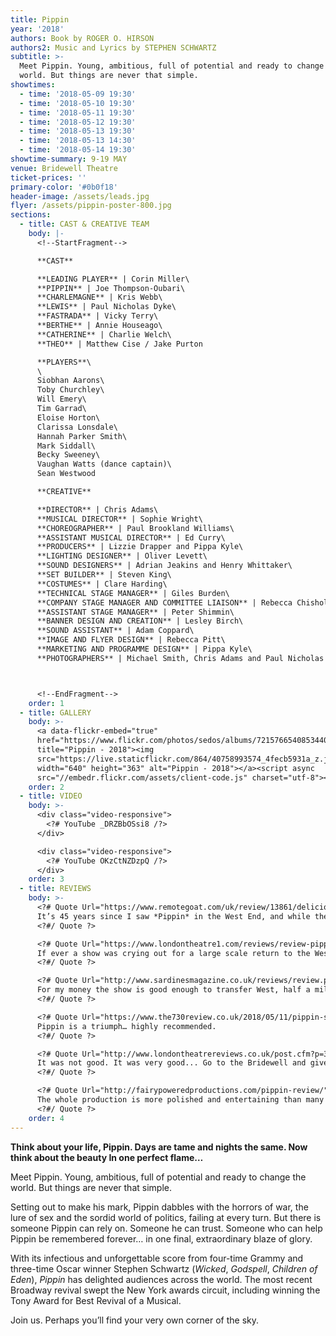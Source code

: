 ```yaml
---
title: Pippin
year: '2018'
authors: Book by ROGER O. HIRSON
authors2: Music and Lyrics by STEPHEN SCHWARTZ
subtitle: >-
  Meet Pippin. Young, ambitious, full of potential and ready to change the
  world. But things are never that simple.
showtimes:
  - time: '2018-05-09 19:30'
  - time: '2018-05-10 19:30'
  - time: '2018-05-11 19:30'
  - time: '2018-05-12 19:30'
  - time: '2018-05-13 19:30'
  - time: '2018-05-13 14:30'
  - time: '2018-05-14 19:30'
showtime-summary: 9-19 MAY
venue: Bridewell Theatre
ticket-prices: ''
primary-color: '#0b0f18'
header-image: /assets/leads.jpg
flyer: /assets/pippin-poster-800.jpg
sections:
  - title: CAST & CREATIVE TEAM
    body: |-
      <!--StartFragment-->

      **CAST**

      **LEADING PLAYER** | Corin Miller\
      **PIPPIN** | Joe Thompson-Oubari\
      **CHARLEMAGNE** | Kris Webb\
      **LEWIS** | Paul Nicholas Dyke\
      **FASTRADA** | Vicky Terry\
      **BERTHE** | Annie Houseago\
      **CATHERINE** | Charlie Welch\
      **THEO** | Matthew Cise / Jake Purton

      **PLAYERS**\
      \
      Siobhan Aarons\
      Toby Churchley\
      Will Emery\
      Tim Garrad\
      Eloise Horton\
      Clarissa Lonsdale\
      Hannah Parker Smith\
      Mark Siddall\
      Becky Sweeney\
      Vaughan Watts (dance captain)\
      Sean Westwood

      **CREATIVE**

      **DIRECTOR** | Chris Adams\
      **MUSICAL DIRECTOR** | Sophie Wright\
      **CHOREOGRAPHER** | Paul Brookland Williams\
      **ASSISTANT MUSICAL DIRECTOR** | Ed Curry\
      **PRODUCERS** | Lizzie Drapper and Pippa Kyle\
      **LIGHTING DESIGNER** | Oliver Levett\
      **SOUND DESIGNERS** | Adrian Jeakins and Henry Whittaker\
      **SET BUILDER** | Steven King\
      **COSTUMES** | Clare Harding\
      **TECHNICAL STAGE MANAGER** | Giles Burden\
      **COMPANY STAGE MANAGER AND COMMITTEE LIAISON** | Rebecca Chisholm\
      **ASSISTANT STAGE MANAGER** | Peter Shimmin\
      **BANNER DESIGN AND CREATION** | Lesley Birch\
      **SOUND ASSISTANT** | Adam Coppard\
      **IMAGE AND FLYER DESIGN** | Rebecca Pitt\
      **MARKETING AND PROGRAMME DESIGN** | Pippa Kyle\
      **PHOTOGRAPHERS** | Michael Smith, Chris Adams and Paul Nicholas Dyke



      <!--EndFragment-->
    order: 1
  - title: GALLERY
    body: >-
      <a data-flickr-embed="true"
      href="https://www.flickr.com/photos/sedos/albums/72157665408534407"
      title="Pippin - 2018"><img
      src="https://live.staticflickr.com/864/40758993574_4fecb5931a_z.jpg"
      width="640" height="363" alt="Pippin - 2018"></a><script async
      src="//embedr.flickr.com/assets/client-code.js" charset="utf-8"></script>
    order: 2
  - title: VIDEO
    body: >-
      <div class="video-responsive">
        <?# YouTube _DRZBbOSsi8 /?>
      </div>

      <div class="video-responsive">
        <?# YouTube OKzCtNZDzpQ /?>
      </div>      
    order: 3
  - title: REVIEWS
    body: >-
      <?# Quote Url="https://www.remotegoat.com/uk/review/13861/deliciously-dark-stephen-schwartz-revival/" Cite="Pippin, 2018, Remote Goat" ?>
      It’s 45 years since I saw *Pippin* in the West End, and while the themes are certainly still current, the style and the devices can feel a little outdated. Chris Adams’ compelling production, especially at the end, cuts through the tricks and the whimsy to achieve a genuinely moving piece of drama.
      <?#/ Quote ?>

      <?# Quote Url="https://www.londontheatre1.com/reviews/review-pippin-returns-the-bridewell-theatre-london/" Cite="Pippin, 2018, London Theatre 1 (\*\*\*\**)" ?>
      If ever a show was crying out for a large scale return to the West End, then Pippin is the one and, my advice is to all the members of Sedos, give up the day jobs and take it there.
      <?#/ Quote ?>

      <?# Quote Url="http://www.sardinesmagazine.co.uk/reviews/review.php?REVIEW-Sedos-Pippin-&reviewsID=3204" Cite="Pippin, 2018, Sardines (\*\*\*\**)" ?>
      For my money the show is good enough to transfer West, half a mile up the road. Certainly, many of the cast could have a second string to their bows in the commercial theatre any time they wanted.
      <?#/ Quote ?>

      <?# Quote Url="https://www.the730review.co.uk/2018/05/11/pippin-sedos-review/" Cite="Pippin, 2018, The 730 Review (\*\*\*\*)" ?>
      Pippin is a triumph… highly recommended.
      <?#/ Quote ?>

      <?# Quote Url="http://www.londontheatrereviews.co.uk/post.cfm?p=303" Cite="Pippin, 2018, London Theatre Reviews (\*\*\*\*)" ?>
      It was not good. It was very good... Go to the Bridewell and give some support to these guys. They deserve it!
      <?#/ Quote ?>

      <?# Quote Url="http://fairypoweredproductions.com/pippin-review/" Cite="Pippin, 2018, Fairy Powered Productions (\*\*\*\*)" ?>
      The whole production is more polished and entertaining than many professional shows… In the hands of Sedos, Pippin is a gem of a musical.
      <?#/ Quote ?>
    order: 4
---
```

**Think about your life, Pippin. Days are tame and nights the same. Now think about the beauty
In one perfect flame…**

Meet Pippin. Young, ambitious, full of potential and ready to change the world. But things are never that simple.

Setting out to make his mark, Pippin dabbles with the horrors of war, the lure of sex and the sordid world of politics, failing at every turn. But there is someone Pippin can rely on. Someone he can trust. Someone who can help Pippin be remembered forever… in one final, extraordinary blaze of glory.

With its infectious and unforgettable score from four-time Grammy and three-time Oscar winner Stephen Schwartz (*Wicked*, *Godspell*, *Children of Eden*), *Pippin* has delighted audiences across the world. The most recent Broadway revival swept the New York awards circuit, including winning the Tony Award for Best Revival of a Musical.

Join us. Perhaps you’ll find your very own corner of the sky.